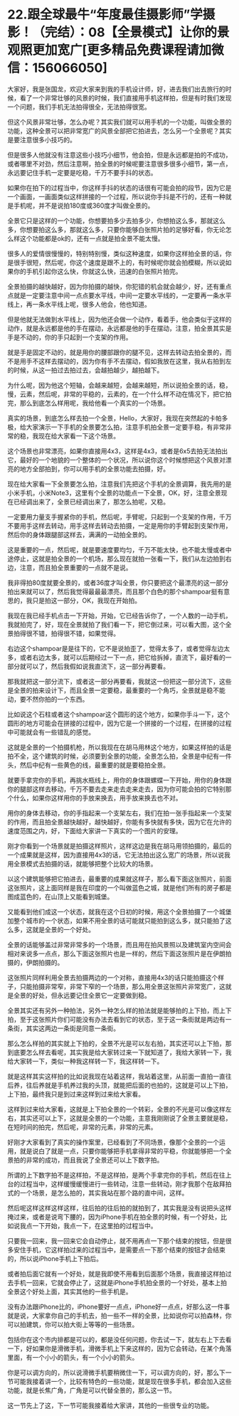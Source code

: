# 22.跟全球最牛“年度最佳摄影师”学摄影！（完结）：08【全景模式】让你的景观照更加宽广[更多精品免费课程请加微信：156066050]

大家好，我是张国龙，欢迎大家来到我的手机设计师，好，进去我们出去旅行的时候，看了一个非常壮够的风景的时候，我们直接用手机这样拍，但是有时我们发现一个问题，我们手机无法拍得很全，无法拍得很宽。

但这个风景非常壮够，怎么办呢？其实我们就可以用手机的一个功能，叫做全景的功能，这种全景可以把非常宽广的风景全部把它拍进去，怎么另一个全景呢？其实是要注意很多小技巧的。

但是很多人他就没有注意这些小技巧小细节，他会拍，但是永远都是拍的不成功，或者哪里不对劲，然后注意啊，拍全景的时候呢要注意很多很多小细节，第一点，永远要记住手机一定要是吃稳，千万不要手抖的状态。

如果你在拍下的过程当中，你这样手抖的状态的话很有可能会拍的段节，因为它是一个画面，一画面类似这样拼接的一个过程，所以说你手抖是不行的，还有一种就是手机呢，并不是说拍180度或360度才叫做全景的。

全景它只是这样的一个功能，你想要拍多少去拍多少，你想拍这么多，那就这么多，你想要拍这么多，那就这么多，只要你能够白张照片拍的足够好看，你无论怎么样这个功能都是ok的，还有一点就是拍全景不能太慢。

很多人的爱情很慢慢的，特别特别慢，类似这种速度，如果你这样拍全景的话，你是很手很短，然后呢，你这个速度是跟不上的，有时候呢你就会拍模糊，所以说如果你的手机引起你这么快，你就这么快，迅速的白张照片拍完。

全景拍摄的越快越好，因为你拍摄的越快，你犯错的机会就会越少，好，还有重点点就是一定要注意中间一点点要水平线，中间一定要水平线的，一定要再一条水平线上，再一条水平线上呢，很多人他会，他也知道。

但是他就无法做到水平线上，因为他还会做一个动作，看着手，他会类似于这样的动作，就是永远都是他的手在摆动，永远都是他的手在摆动，注意，拍全景其实是手是不动的，你的手只起到一个支架的作用。

就是手是固定不动的，就是用你的腰部跟你的腿不见，这样去转动去拍全景的，而不是用手不这样去摆动的，因为你有手不去摆动，假如我放在这里，我从右拍到左的时候，从这一拍过去拍过去，会越拍越少，越拍越下。

为什么呢，因为他这个短轴，会越来越短，会越来越短，所以说拍全景的话，稳，慢，云素，然后呢，非常的平稳的，云素的，在一个什么样不动在情况下，把它拍完，那么到底怎么样用呢，我给他看一个真实的一个场景。

真实的场景，到底怎么样去拍一个全景，Hello，大家好，我现在突然起的卡帕多极，给大家演示一下手机的全景要怎么拍，注意手机拍全景一定要手稳，有非常非常的稳，我现在给大家看一下这个场景。

这个场景也非常漂亮，如果你直接用4x3，这样是4x3，或者是6x5去拍无法拍出它，最好的一个地貌的一个整体的一个状况，所以说你这个时候想把这个风景对漂亮的地方全部拍到，你可以用手机的全景功能去拍摄，好。

现在给大家看一下全景要怎么拍，注意我们先把这个手机的全景调算，我先用的是小米手机，小米Note3，这里有个全景的功能点一下全景，OK，好，注意全景现在已经调出来了，全景已经调出来了，那怎么拍呢，又稳。

一定要用力量支手握紧你的手机，然后呢，手臂呢，只起到一个支架的作用，千万不要用手这样去转动，用手这样去转动去拍摄，一定是用你的手臂起到支架作用，然后你的身体跟腿部这样去，满满的一动拍全景的。

这是重要的一点，然后呢，就是要速度要均匀，千万不能太快，也不能太慢或者中途停止，这就是拍全景的一个机场，那么现在就拍一张看一下，我们从左边拍到右边，注意，而且拍全景重要的一点就不是说。

我非得拍80度就要全景的，或者36度才叫全景，你只要把这个最漂亮的这一部分拍出来就可以了，然后我觉得最最最漂亮，而且那个白色的那个shampoar挺有意思的，我只是拍这一部分，OK，我现在开始拍。

我现在我已经手机点击一下开始，开始，它已经告诉你了，一个人数的一动手机，我就拍完了，好，现在全景就拍了我们看一下，把它倒过来，可以看大图，这个全景拍得很不错，拍得很不错，如果觉得。

右边这个shampoar是是往下的，它不是说拍歪了，觉得太多了，或者觉得左边太多，或者右边太多，就可以后期经过一下一点，把它给拆掉，直流下，最好看的一部分就可以了，然后我假如说我直流下，这一部分再要看。

那我就把这一部分流下，或者这一部分再要看，我就这一份把这一部分流下，这些是全景的拍来设计下，而且全景一定要稳，最重要的一个角巧，全景就是稳不能动，要不然你拍的一个东西。

比如说这个石柱或者这个shampoar这个圆形的这个地方，如果你手斗一下，这个圆形的地方可能会在拼接的过程中，因为它是一个拼接的一个过程，在拼接的过程中可能就会有一些错乱的感觉。

这就是全景的一个拍摄机枪，所以我现在在胡马用林这个地方，如果这样拍的话是拍不全，这个建筑的时候，必须要到全景的功能，全景怎么拍，全景是中纪有一件头，然后中纪有一些黄色的线，最重要的就是要稳拍全景。

就要手拿完你的手机，再挑水瓶线上，用你的身体跟螺蝶一下开始，用你的身体跟你的腿部这样去移动，千万不要去走来走去走来走去，因为你可能会拍的它特别那个什么，如果你这样用你的手放来换去，用手放来换去也不对。

用你的身体去移动，你的手指起来一个支架左右，我们在拍一张手指起来一个支架的作用，而且拍全景越快越好，越快越好，你能有多快就有多快，因为它在允许的速度范围之内，好，下面给大家讲一下真实的一个图片的安理。

刚才你看到一个场景就是拍摄这样照片，这样这边是我在胡马用领拍摄的，最后的一个成果就是这样，因为直接用4x3的话，它无法拍出这么宽广的场景，所以说我用全景模式去拍摄的话，就能够把整个比较大的场景。

以这个建筑能够把它拍进去，最重要的成果就这样子，那么看下面这张照片，前面这张照片，这上面同样是我在印度的一个叫做蓝色之城，就是他们所有的房子都是图成蓝色的，在山顶上又能看到城堡。

又能看到他们成这一个状态，就我在这个日初的时候，用这个全景拍摄了一个城堡加整个城市的一个状态，如果不用全景的话可能就只能拍到这么多，就只能拍了这么多，这就是全景的一个好处。

全景的话能够盖过非常非常多的一个场景，而且用在拍风景照以及建筑室内空间会相对来说多一点点，那么下面这张照片也是一样的，然后下面这张照片是在伊朗拍摄的，伊朗拍摄的。

这张照片同样利用全景去拍摄两边的一个对称，直接用4x3的话只能拍摄这个样子，只能拍摄非常窄，非常下窄的一个场景，那么用全景这张照片非常宽广，这就是全景的好处，但永远要记住全景它一定要做到稳。

全景其实还有另外一种拍法，另外一种怎么样的拍法就是能够拍的上下拍，而上下拍，至于这张照片你们可能没有办法去看到它的状态，至于这一条街就是两边有一条街，其实这两边一条街是同意一条街。

那么怎么样拍的其实就上下拍的，全景不光是可以左右拍，其实还可以上下拍，那到底要怎么样去看呢，其实我是给大家转过来一下就知道了，我给大家转一下，我给大家转一下，类似一种我这样转一下，我这样转一下。

就是这样其实这样拍的比如说我现在站着这样，我站着这里，从前面一直拍一直往后养，往后养就是手机养过我的头顶，就能把后面的也拍的，这就是可以上下拍，上下拍，最终我只是到过来这样到过来给大家看。

这样到过来给大家看，这就是上下拍全景的一个转彩，全景的不光是可以像这样左右，其实还可以上下，这就是全景的一个功能，主意我刚刚说了全景主要就是稳，在短时间的拍完，然后呢，非常的元素，非常的元素。

好刚才大家看到了真实的操作案里，已经看到了不同场景，像那个全景的一个运用，就是说白了就是一点，只要你能够把手机拿得非常的平稳，你就能够把一个全景拍的非常的成功，而且我说了全景还可以上下数字拍。

所谓的上下数字拍不是这样拍，不是这样拍，是两个手拿完你的手机，然后在往上台的过程当中，这样缓慢缓慢进行一些转动，注意一些转动，刚才我那个在敌拜拍式的一个场景，是怎么拍的，其实我站在那个路的直中间，这样。

然后呢这样这样这样这样，往后拍的往后拍的就拍到了，其实我是没有说把头这样掩过来，或者是说弯下腰的，因为iPhone手机在拍全景的时候，有一个好处，比如说我点一下开始，我点一下，在这里拍的过程当中。

只要我一回来，我一回来它会自动停止，就不用再点一下那个结束的按钮，但是很多安住手机，它这样拍过来的过程当中，是需要点一下那个结束的按钮才会结束的，所以说iPhone手机上下拍后。

或者拍后面它就有一个好处，就是我即使不用看到后面那个场景，我直接这样拍过去手机一回来，它就会停止了，这就是iPhone手机拍全景的一个好处，基本上拍全景这个好处上面，其实其他的一些手机是。

没有办法跟iPhone比的，iPhone要好一点点，iPhone好一点点，好那么这一件事就是说，大家拿你自己的手机去，拍一些不一样的全景，比如说你可以拍森林，你可以拍建筑，你可以拍大街上等等的一些场景。

包括你在这个市内排都是可以的，都是没任何问题，你去试一下，就左右上下去看一下，好如果你是滑微手机，滑微手机上下来这样的，因为它会转动，在某个角落里面，有一个小小的箭头，有一个小小的箭头。

你是可以调方向的，所以说滑微手机要稍微住一下，可以调方向的，好，那么下一节可能我接着讲一个，比较有特色的一些功能，就是现在很多手机，都会加入这些功能，就是长焦广角，广角是可以代替全景的，那么这一节。

这一节先上了这，下一节可能我接着给大家讲，其他的一些很专业的功能。